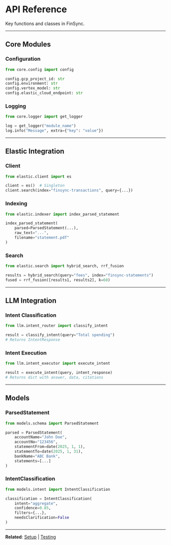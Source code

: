 # API Reference

Key functions and classes in FinSync.

---

## Core Modules

### Configuration

```python
from core.config import config

config.gcp_project_id: str
config.environment: str
config.vertex_model: str
config.elastic_cloud_endpoint: str
```

### Logging

```python
from core.logger import get_logger

log = get_logger("module_name")
log.info("Message", extra={"key": "value"})
```

---

## Elastic Integration

### Client

```python
from elastic.client import es

client = es()  # Singleton
client.search(index="finsync-transactions", query={...})
```

### Indexing

```python
from elastic.indexer import index_parsed_statement

index_parsed_statement(
    parsed=ParsedStatement(...),
    raw_text="...",
    filename="statement.pdf"
)
```

### Search

```python
from elastic.search import hybrid_search, rrf_fusion

results = hybrid_search(query="fees", index="finsync-statements")
fused = rrf_fusion([results1, results2], k=60)
```

---

## LLM Integration

### Intent Classification

```python
from llm.intent_router import classify_intent

result = classify_intent(query="Total spending")
# Returns IntentResponse
```

### Intent Execution

```python
from llm.intent_executor import execute_intent

result = execute_intent(query, intent_response)
# Returns dict with answer, data, citations
```

---

## Models

### ParsedStatement

```python
from models.schema import ParsedStatement

parsed = ParsedStatement(
    accountName="John Doe",
    accountNo="123456",
    statementFrom=date(2025, 1, 1),
    statementTo=date(2025, 1, 31),
    bankName="ABC Bank",
    statements=[...]
)
```

### IntentClassification

```python
from models.intent import IntentClassification

classification = IntentClassification(
    intent="aggregate",
    confidence=0.85,
    filters={...},
    needsClarification=False
)
```

---

**Related**: [Setup](./SETUP.md) | [Testing](./TESTING.md)

